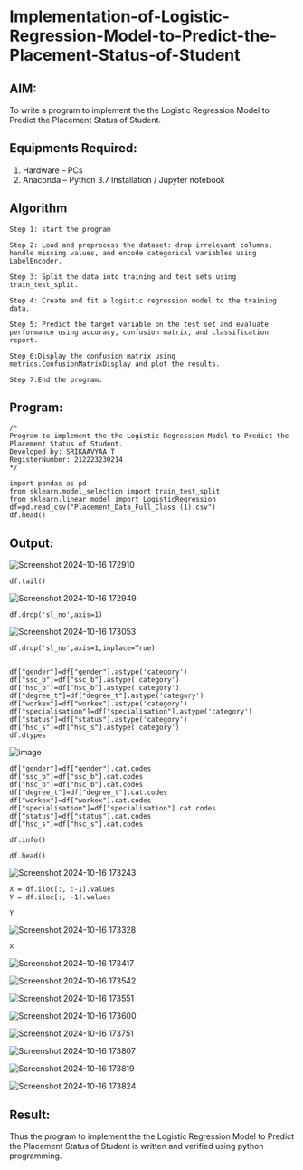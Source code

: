 # Implementation-of-Logistic-Regression-Model-to-Predict-the-Placement-Status-of-Student

## AIM:
To write a program to implement the the Logistic Regression Model to Predict the Placement Status of Student.

## Equipments Required:
1. Hardware – PCs
2. Anaconda – Python 3.7 Installation / Jupyter notebook

## Algorithm
```
Step 1: start the program

Step 2: Load and preprocess the dataset: drop irrelevant columns, handle missing values, and encode categorical variables using LabelEncoder.

Step 3: Split the data into training and test sets using train_test_split.

Step 4: Create and fit a logistic regression model to the training data.

Step 5: Predict the target variable on the test set and evaluate performance using accuracy, confusion matrix, and classification report.

Step 6:Display the confusion matrix using metrics.ConfusionMatrixDisplay and plot the results.

Step 7:End the program.
```

## Program:
```
/*
Program to implement the the Logistic Regression Model to Predict the Placement Status of Student.
Developed by: SRIKAAVYAA T
RegisterNumber: 212223230214 
*/

import pandas as pd 
from sklearn.model_selection import train_test_split
from sklearn.linear_model import LogisticRegression
df=pd.read_csv("Placement_Data_Full_Class (1).csv")
df.head()
```

## Output:
![Screenshot 2024-10-16 172910](https://github.com/user-attachments/assets/ec2b07ed-22fb-4975-9a48-36fe92051341)

```
df.tail()
```

![Screenshot 2024-10-16 172949](https://github.com/user-attachments/assets/05d3bb91-0bc4-49df-8314-6ba43a069e6e)


```
df.drop('sl_no',axis=1)
```

![Screenshot 2024-10-16 173053](https://github.com/user-attachments/assets/09562447-a2b7-4508-8035-cdc254102c3a)

```
df.drop('sl_no',axis=1,inplace=True)


df["gender"]=df["gender"].astype('category')
df["ssc_b"]=df["ssc_b"].astype('category')
df["hsc_b"]=df["hsc_b"].astype('category')
df["degree_t"]=df["degree_t"].astype('category')
df["workex"]=df["workex"].astype('category')
df["specialisation"]=df["specialisation"].astype('category')
df["status"]=df["status"].astype('category')
df["hsc_s"]=df["hsc_s"].astype('category')
df.dtypes
```

![image](https://github.com/user-attachments/assets/5bb0387b-2b10-4eb2-8b6e-4ff8fd6ac8a2)


```
df["gender"]=df["gender"].cat.codes
df["ssc_b"]=df["ssc_b"].cat.codes
df["hsc_b"]=df["hsc_b"].cat.codes
df["degree_t"]=df["degree_t"].cat.codes
df["workex"]=df["workex"].cat.codes
df["specialisation"]=df["specialisation"].cat.codes
df["status"]=df["status"].cat.codes
df["hsc_s"]=df["hsc_s"].cat.codes

df.info()

df.head()

```

![Screenshot 2024-10-16 173243](https://github.com/user-attachments/assets/7fe5f905-8852-4a79-9dc8-982f3156bae2)

```
X = df.iloc[:, :-1].values
Y = df.iloc[:, -1].values

Y
```

![Screenshot 2024-10-16 173328](https://github.com/user-attachments/assets/05ffc403-1b87-4c8d-86e6-c2192e988979)

```
X
```

![Screenshot 2024-10-16 173417](https://github.com/user-attachments/assets/3ee274af-32e7-41a2-b83f-3bf0b03f7dd2)


![Screenshot 2024-10-16 173542](https://github.com/user-attachments/assets/33bb8779-582c-4210-b5ee-e25b07d3900a)

![Screenshot 2024-10-16 173551](https://github.com/user-attachments/assets/99690210-63a5-40fe-9967-29d063437a16)

![Screenshot 2024-10-16 173600](https://github.com/user-attachments/assets/e6c433da-88fe-47e1-bf90-fe4cf4a1b3fe)

![Screenshot 2024-10-16 173751](https://github.com/user-attachments/assets/badc05c5-66f3-4e21-a178-fc077dff98f5)

![Screenshot 2024-10-16 173807](https://github.com/user-attachments/assets/3c4a4fdc-97f4-4cb5-a3c8-a180e9b2b454)

![Screenshot 2024-10-16 173819](https://github.com/user-attachments/assets/911e04a2-d794-43a9-a510-7a96ad62a841)

![Screenshot 2024-10-16 173824](https://github.com/user-attachments/assets/4883df5e-aa25-4f4c-b15d-1bb8da0b9f86)

## Result:
Thus the program to implement the the Logistic Regression Model to Predict the Placement Status of Student is written and verified using python programming.
